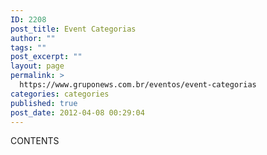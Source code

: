 ```yaml
---
ID: 2208
post_title: Event Categorias
author: ""
tags: ""
post_excerpt: ""
layout: page
permalink: >
  https://www.gruponews.com.br/eventos/event-categorias
categories: categories
published: true
post_date: 2012-04-08 00:29:04
---
```

CONTENTS